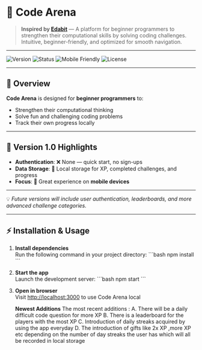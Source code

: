 # 🚀 Code Arena

> **Inspired by [Edabit](https://edabit.com/)** — A platform for beginner programmers to strengthen their computational skills by solving coding challenges.  
> Intuitive, beginner-friendly, and optimized for smooth navigation.

---

![Version](https://img.shields.io/badge/version-1.0-blue)
![Status](https://img.shields.io/badge/status-active-success)
![Mobile Friendly](https://img.shields.io/badge/mobile-friendly-brightgreen)
![License](https://img.shields.io/badge/license-MIT-yellow)

---

## 📌 Overview

**Code Arena** is designed for **beginner programmers** to:

- Strengthen their computational thinking
- Solve fun and challenging coding problems
- Track their own progress locally

---

## 📱 Version 1.0 Highlights

- **Authentication**: ❌ None — quick start, no sign-ups
- **Data Storage**: 💾 Local storage for XP, completed challenges, and progress
- **Focus**: 📲 Great experience on **mobile devices**

---

💡 *Future versions will include user authentication, leaderboards, and more advanced challenge categories.*

---

## ⚡ Installation & Usage

1. **Install dependencies**  
   Run the following command in your project directory:
   \`\`\`bash
   npm install
   \`\`\`

2. **Start the app**  
   Launch the development server:
   \`\`\`bash
   npm start
   \`\`\`

3. **Open in browser**  
   Visit [http://localhost:3000](http://localhost:3000) to use Code Arena local 

   **Newest Additions**
   The most recent additions : 
A. There will be a daily difficult code question for more XP 
B. There is a leaderboard for the players with the most XP 
C. Introduction of daily streaks acquired by using the app everyday 
D. The introduction of gifts like 2x XP ,more XP etc depending on the number of day streaks the user has which will all be recorded in local storage 